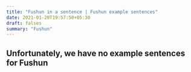 ```yaml
---
title: "Fushun in a sentence | Fushun example sentences"
date: 2021-01-20T19:57:50+05:30
draft: falses
summary: "Fushun"
---
```

## Unfortunately, we have no example sentences for Fushun                 
